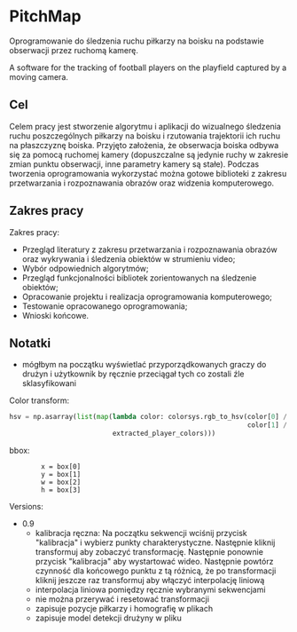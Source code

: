 # PitchMap

Oprogramowanie do śledzenia ruchu piłkarzy na boisku na podstawie obserwacji przez ruchomą kamerę.

A software for the tracking of football players on the playfield captured by a moving camera.

## Cel

Celem pracy jest stworzenie algorytmu i aplikacji do wizualnego śledzenia ruchu poszczególnych piłkarzy na boisku i rzutowania trajektorii ich ruchu na płaszczyznę boiska. Przyjęto założenia, że obserwacja boiska odbywa się za pomocą ruchomej kamery (dopuszczalne są jedynie ruchy w zakresie zmian punktu obserwacji, inne parametry kamery są stałe). Podczas tworzenia oprogramowania wykorzystać można gotowe biblioteki z zakresu przetwarzania i rozpoznawania obrazów oraz widzenia komputerowego.

## Zakres pracy

Zakres pracy:

* Przegląd literatury z zakresu przetwarzania i rozpoznawania obrazów oraz wykrywania i śledzenia obiektów w strumieniu video;
* Wybór odpowiednich algorytmów;
* Przegląd funkcjonalności bibliotek zorientowanych na śledzenie obiektów;
* Opracowanie projektu i realizacja oprogramowania komputerowego;
* Testowanie opracowanego oprogramowania;
* Wnioski końcowe.

## Notatki

- mógłbym na początku wyświetlać przyporządkowanych graczy do drużyn i użytkownik by ręcznie przeciągał tych co zostali źle sklasyfikowani

Color transform:
```python
hsv = np.asarray(list(map(lambda color: colorsys.rgb_to_hsv(color[0] / 255.0,
                                                            color[1] / 255.0, color[2] / 255.0),
                          extracted_player_colors)))
```

bbox:

```
        x = box[0]
        y = box[1]
        w = box[2]
        h = box[3]
```

Versions:
- 0.9
    - kalibracja ręczna: Na początku sekwencji wciśnij przycisk "kalibracja" i wybierz 
    punkty charakterystyczne. Następnie kliknij transformuj aby zobaczyć transformację.
    Następnie ponownie przycisk "kalibracja" aby wystartować wideo. 
    Następnie powtórz czynność dla końcowego punktu z tą różnicą, że po transformacji kliknij
    jeszcze raz transformuj aby włączyć interpolację liniową
    - interpolacja liniowa pomiędzy ręcznie wybranymi sekwencjami
    - nie można przerywać i resetować transformacji
    - zapisuje pozycje piłkarzy i homografię w plikach
    - zapisuje model detekcji drużyny w pliku